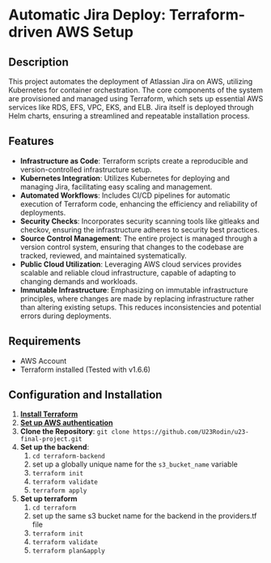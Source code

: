 # Automatic Jira Deploy: Terraform-driven AWS Setup

## Description

This project automates the deployment of Atlassian Jira on AWS, utilizing Kubernetes for container orchestration. The core components of the system are provisioned and managed using Terraform, which sets up essential AWS services like RDS, EFS, VPC, EKS, and ELB. Jira itself is deployed through Helm charts, ensuring a streamlined and repeatable installation process.

## Features
- **Infrastructure as Code**: Terraform scripts create a reproducible and version-controlled infrastructure setup.
- **Kubernetes Integration**: Utilizes Kubernetes for deploying and managing Jira, facilitating easy scaling and management.
- **Automated Workflows**: Includes CI/CD pipelines for automatic execution of Terraform code, enhancing the efficiency and reliability of deployments.
- **Security Checks**: Incorporates security scanning tools like gitleaks and checkov, ensuring the infrastructure adheres to security best practices.
- **Source Control Management**: The entire project is managed through a version control system, ensuring that changes to the codebase are tracked, reviewed, and maintained systematically.
- **Public Cloud Utilization**: Leveraging AWS cloud services provides scalable and reliable cloud infrastructure, capable of adapting to changing demands and workloads.
- **Immutable Infrastructure**: Emphasizing on immutable infrastructure principles, where changes are made by replacing infrastructure rather than altering existing setups. This reduces inconsistencies and potential errors during deployments.

## Requirements

- AWS Account
- Terraform installed (Tested with v1.6.6)

## Configuration and Installation

1. [**Install Terraform**](https://developer.hashicorp.com/terraform/tutorials/aws-get-started/install-cli)
2. [**Set up AWS authentication**](https://registry.terraform.io/providers/hashicorp/aws/latest/docs#authentication-and-configuration)
3. **Clone the Repository**: `git clone https://github.com/U23Rodin/u23-final-project.git`
4. **Set up the backend**:
	1. `cd terraform-backend`
	2. set up a globally unique name for the `s3_bucket_name` variable
	4. `terraform init`
	5. `terraform validate`
	6. `terraform apply`
5. **Set up terraform**
	1. `cd terraform`
	2. set up the same s3 bucket name for the backend in the providers.tf file
	3. `terraform init`
	4. `terraform validate`
	5. `terraform plan&apply`
